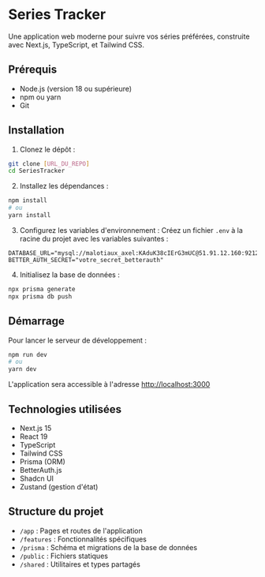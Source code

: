 # Series Tracker

Une application web moderne pour suivre vos séries préférées, construite avec Next.js, TypeScript, et Tailwind CSS.

## Prérequis

- Node.js (version 18 ou supérieure)
- npm ou yarn
- Git

## Installation

1. Clonez le dépôt :

```bash
git clone [URL_DU_REPO]
cd SeriesTracker
```

2. Installez les dépendances :

```bash
npm install
# ou
yarn install
```

3. Configurez les variables d'environnement :
   Créez un fichier `.env` à la racine du projet avec les variables suivantes :

```env
DATABASE_URL="mysql://malotiaux_axel:KAduK38cIErG3mUC@51.91.12.160:9212/series_tracker"
BETTER_AUTH_SECRET="votre_secret_betterauth"
```

4. Initialisez la base de données :

```bash
npx prisma generate
npx prisma db push
```

## Démarrage

Pour lancer le serveur de développement :

```bash
npm run dev
# ou
yarn dev
```

L'application sera accessible à l'adresse [http://localhost:3000](http://localhost:3000)

## Technologies utilisées

- Next.js 15
- React 19
- TypeScript
- Tailwind CSS
- Prisma (ORM)
- BetterAuth.js
- Shadcn UI
- Zustand (gestion d'état)

## Structure du projet

- `/app` : Pages et routes de l'application
- `/features` : Fonctionnalités spécifiques
- `/prisma` : Schéma et migrations de la base de données
- `/public` : Fichiers statiques
- `/shared` : Utilitaires et types partagés
